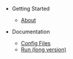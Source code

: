 * Getting Started
	* [About](/)
	
* Documentation
	* [Config Files](/config-files.md)
	* [Run (long version)](/run.md)
